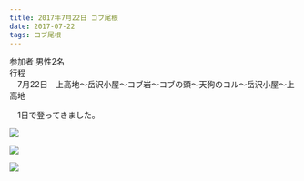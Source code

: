 ```yaml
---
title: 2017年7月22日 コブ尾根
date: 2017-07-22
tags: コブ尾根
---
```


参加者 男性2名  
行程  
　7月22日　上高地～岳沢小屋～コブ岩～コブの頭～天狗のコル～岳沢小屋～上高地  

　1日で登ってきました。  

![](img_20170722_092651-_2_2.jpg)  

![](img_20170722_105054-_2_2.jpg)  

![](img_20170722_144445-_2_2.jpg)
